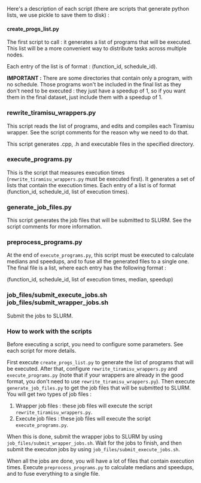 Here's a description of each script (there are scripts that generate python lists, we use pickle to save them to disk) :

#### create_progs_list.py

The first script to call : it generates a list of programs that will be executed. This list will be a more convenient way to distribute tasks across multiple nodes.

Each entry of the list is of format : (function_id, schedule_id).

**IMPORTANT :** There are some directories that contain only a program, with no schedule. Those programs won't be included in the final list as they don't need to be executed : they just have a speedup of 1, so if you want them in the final dataset, just include them with a speedup of 1.

### rewrite_tiramisu_wrappers.py

This script reads the list of programs, and edits and compiles each Tiramisu wrapper. See the script comments for the reason why we need to do that.

This script generates .cpp, .h and executable files in the specified directory.

### execute_programs.py

This is the script that measures execution times (`rewrite_tiramisu_wrappers.py` must be executed first). It generates a set of lists that contain the execution times. Each entry of a list is of format (function_id, schedule_id, list of execution times).

### generate_job_files.py

This script generates the job files that will be submitted to SLURM. See the script comments for more information.

### preprocess_programs.py

At the end of `execute_programs.py`, this script must be executed to calculate medians and speedups, and to fuse all the generated files to a single one. The final file is a list, where each entry has the following format :

(function_id, schedule_id, list of execution times, median, speedup)

### job_files/submit_execute_jobs.sh job_files/submit_wrapper_jobs.sh

Submit the jobs to SLURM.

### How to work with the scripts

Before executing a script, you need to configure some parameters. See each script for more details.

First execute `create_progs_list.py` to generate the list of programs that will be executed. After that, configure `rewrite_tiramisu_wrappers.py` and `execute_programs.py` (note that if your wrappers are already in the good format, you don't need to use `rewrite_tiramisu_wrappers.py`). Then execute `generate_job_files.py` to get the job files that will be submitted to SLURM. You will get two types of job files : 

1. Wrapper job files : these job files will execute the script `rewrite_tiramisu_wrappers.py`.
2. Execute job files : these job files will execute the script `execute_programs.py`.

When this is done, submit the wrapper jobs to SLURM by using `job_files/submit_wrapper_jobs.sh`. Wait for the jobs to finish, and then submit the executon jobs by using `job_files/submit_execute_jobs.sh`.

When all the jobs are done, you will have a lot of files that contain execution times. Execute `preprocess_programs.py` to calculate medians and speedups, and to fuse everything to a single file.